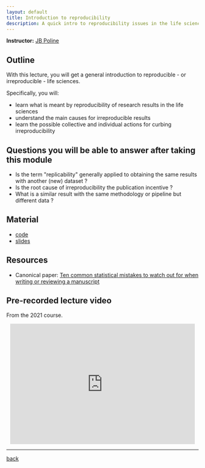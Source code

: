 ```yaml
---
layout: default
title: Introduction to reproducibility
description: A quick intro to reproducibility issues in the life sciences
---
```


**Instructor:** [JB Poline](https://www.mcgill.ca/neuro/jean-baptiste-poline-phd)

## Outline

With this lecture, you will get a general introduction to reproducible - or irreproducible - life sciences.

Specifically, you will:

- learn what is meant by reproducibility of research results in the life sciences
- understand the main causes for irreproducible results
- learn the possible collective and individual actions for curbing irreproducibility

## Questions you will be able to answer after taking this module

- Is the term "replicability" generally applied to obtaining the same results with another (new) dataset ?
- Is the root cause of irreproducibility the publication incentive ?
- What is a similar result with the same methodology or pipeline but different data ?

## Material

- [code](https://github.com/neurodatascience/QLS-course-materials/tree/main/Lectures/2024/01_intro_to_reproducibility)
- [slides](TODO)

## Resources

- Canonical paper:
  [Ten common statistical mistakes to watch out for when writing or reviewing a manuscript](https://www.ncbi.nlm.nih.gov/pmc/articles/PMC6785265)

## Pre-recorded lecture video

From the 2021 course.

<div style="display: flex; justify-content: center; margin: 10px">

  <iframe
    width="560"
    height="315"
    src="https://www.youtube.com/embed/US80s7W4s6o?si=VMGZ6XKtPZYZRcqR"
    title="YouTube video player"
    frameborder="0"
    allow="accelerometer; autoplay; clipboard-write; encrypted-media; gyroscope; picture-in-picture; web-share" referrerpolicy="strict-origin-when-cross-origin"
    allowfullscreen>
  </iframe>

</div>

---

[back](../)
